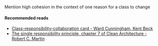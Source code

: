 Mention high cohesion in the context of one reason for a class to change

#### Recommended reads
* [Class-responsibility-collaboration card - Ward Cunningham, Kent Beck](https://en.wikipedia.org/wiki/Class-responsibility-collaboration_card)
* [The single responsibility principle, chapter 7 of Clean Architecture - Robert C. Martin](https://www.goodreads.com/book/show/18043011-clean-architecture)